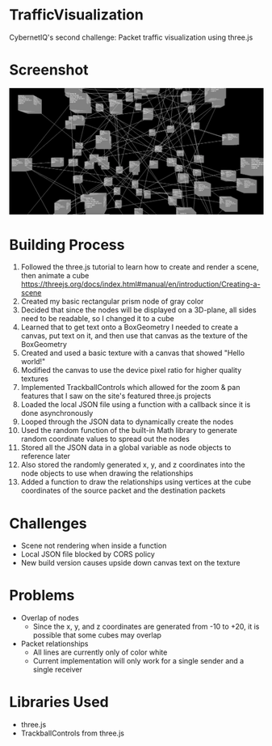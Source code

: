 # TrafficVisualization
CybernetIQ's second challenge: Packet traffic visualization using three.js <br>

# Screenshot
![Screenshot](screenshot.png)

# Building Process
1. Followed the three.js tutorial to learn how to create and render a scene, then animate a cube https://threejs.org/docs/index.html#manual/en/introduction/Creating-a-scene
2. Created my basic rectangular prism node of gray color
3. Decided that since the nodes will be displayed on a 3D-plane, all sides need to be readable, so I changed it to a cube
4. Learned that to get text onto a BoxGeometry I needed to create a canvas, put text on it, and then use that canvas as the texture of the BoxGeometry
5. Created and used a basic texture with a canvas that showed "Hello world!"
6. Modified the canvas to use the device pixel ratio for higher quality textures
7. Implemented TrackballControls which allowed for the zoom & pan features that I saw on the site's featured three.js projects
8. Loaded the local JSON file using a function with a callback since it is done asynchronously
9. Looped through the JSON data to dynamically create the nodes
10. Used the random function of the built-in Math library to generate random coordinate values to spread out the nodes
11. Stored all the JSON data in a global variable as node objects to reference later
12. Also stored the randomly generated x, y, and z coordinates into the node objects to use when drawing the relationships
13. Added a function to draw the relationships using vertices at the cube coordinates of the source packet and the destination packets

# Challenges
* Scene not rendering when inside a function
* Local JSON file blocked by CORS policy
* New build version causes upside down canvas text on the texture

# Problems
* Overlap of nodes
  * Since the x, y, and z coordinates are generated from -10 to +20, it is possible that some cubes may overlap
* Packet relationships
  * All lines are currently only of color white
  * Current implementation will only work for a single sender and a single receiver

# Libraries Used
* three.js
* TrackballControls from three.js
